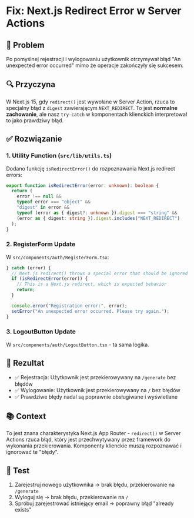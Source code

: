 # Fix: Next.js Redirect Error w Server Actions

## 🐛 Problem

Po pomyślnej rejestracji i wylogowaniu użytkownik otrzymywał błąd "An unexpected error occurred" mimo że operacje zakończyły się sukcesem.

## 🔍 Przyczyna

W Next.js 15, gdy `redirect()` jest wywołane w Server Action, rzuca to specjalny błąd z `digest` zawierającym `NEXT_REDIRECT`. To jest **normalne zachowanie**, ale nasz `try-catch` w komponentach klienckich interpretował to jako prawdziwy błąd.

## ✅ Rozwiązanie

### 1. Utility Function (`src/lib/utils.ts`)

Dodano funkcję `isRedirectError()` do rozpoznawania Next.js redirect errors:

```typescript
export function isRedirectError(error: unknown): boolean {
  return (
    error !== null &&
    typeof error === "object" &&
    "digest" in error &&
    typeof (error as { digest?: unknown }).digest === "string" &&
    (error as { digest: string }).digest.includes("NEXT_REDIRECT")
  );
}
```

### 2. RegisterForm Update

W `src/components/auth/RegisterForm.tsx`:

```typescript
} catch (error) {
  // Next.js redirect() throws a special error that should be ignored
  if (isRedirectError(error)) {
    // This is a Next.js redirect, which is expected behavior
    return;
  }

  console.error("Registration error:", error);
  setError("An unexpected error occurred. Please try again.");
}
```

### 3. LogoutButton Update

W `src/components/auth/LogoutButton.tsx` - ta sama logika.

## 🎯 Rezultat

- ✅ Rejestracja: Użytkownik jest przekierowywany na `/generate` bez błędów
- ✅ Wylogowanie: Użytkownik jest przekierowywany na `/` bez błędów
- ✅ Prawdziwe błędy nadal są poprawnie obsługiwane i wyświetlane

## 📚 Context

To jest znana charakterystyka Next.js App Router - `redirect()` w Server Actions rzuca błąd, który jest przechwytywany przez framework do wykonania przekierowania. Komponenty klienckie muszą rozpoznawać i ignorować te "błędy".

## 🧪 Test

1. Zarejestruj nowego użytkownika → brak błędu, przekierowanie na `/generate`
2. Wyloguj się → brak błędu, przekierowanie na `/`
3. Spróbuj zarejestrować istniejący email → poprawny błąd "already exists"
